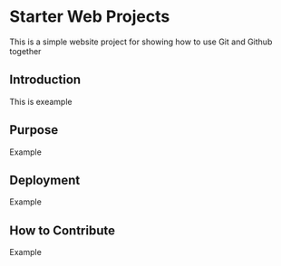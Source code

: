 # Starter Web Projects
This is a simple website project for showing how to use Git and Github together
## Introduction
This is exeample
## Purpose
Example
## Deployment
Example
## How to Contribute
Example